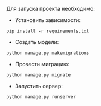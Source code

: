 Для запуска проекта необходимо:

* Установить зависимости:

```pip install -r requirements.txt```

* Создать модели:

```python manage.py makemigrations```

* Провести миграцию:

```python manage.py migrate```

* Запустить сервер:

```python manage.py runserver```